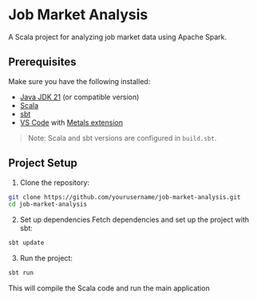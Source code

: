 # Job Market Analysis

A Scala project for analyzing job market data using Apache Spark.

## Prerequisites

Make sure you have the following installed:

- [Java JDK 21](https://adoptium.net/) (or compatible version)
- [Scala](https://www.scala-lang.org/download/)
- [sbt](https://www.scala-sbt.org/)
- [VS Code](https://code.visualstudio.com/) with [Metals extension](https://scalameta.org/metals/)

> Note: Scala and sbt versions are configured in `build.sbt`.


## Project Setup

1. Clone the repository:

```bash
git clone https://github.com/yourusername/job-market-analysis.git
cd job-market-analysis
```

2. Set up dependencies
Fetch dependencies and set up the project with sbt:
```bash
sbt update
```

3. Run the project:
```bash
sbt run
```
This will compile the Scala code and run the main application